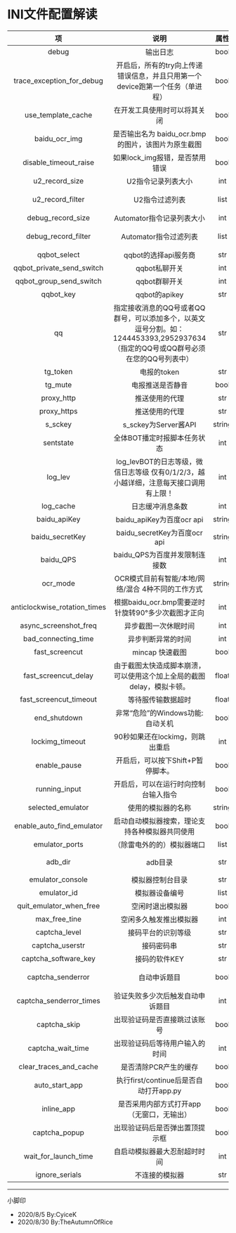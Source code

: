 # INI文件配置解读

|              项              |                             说明                             |  属性  |   备注   |       例        |
| :--------------------------: | :----------------------------------------------------------: | :----: | :------: | :-------------: |
|            debug             |                           输出日志                           |  bool  |          |      False      |
|  trace_exception_for_debug   | 开启后，所有的try向上传递错误信息，并且只用第一个device跑第一个任务（单进程） |  bool  |          |      False      |
|      use_template_cache      |                 在开发工具使用时可以将其关闭                 |  bool  |          |      True       |
|        baidu_ocr_img         |      是否输出名为 baidu_ocr.bmp的图片，该图片为原生截图      |  bool  |          |      False      |
|        disable_timeout_raise         |      如果lock_img报错，是否禁用错误      |  bool  |          |      False      |
|u2_record_size|U2指令记录列表大小|int|20      ||
|u2_record_filter|U2指令过滤列表|list|列表中的指令不会被记录|[]      |
|debug_record_size|Automator指令记录列表大小|int|50      ||
|debug_record_filter|Automator指令过滤列表|list|列表中的指令不会被记录|['_lock_img','_move_check']      |
| qqbot_select | qqbot的选择api服务商 | str | CoolPush/Qmsgnike | CoolPush |
| qqbot_private_send_switch | qqbot私聊开关 | int | 0关 1开 | 0 |
| qqbot_group_send_switch | qqbot群聊开关 | int | 0关 1开 | 0 |
| qqbot_key | qqbot的apikey | str | | SCU6390~94d830b |
| qq | 指定接收消息的QQ号或者QQ群号，可以添加多个，以英文逗号分割。如：1244453393,2952937634（指定的QQ号或QQ群号必须在您的QQ号列表中） | str | 这个Qmsgnike才会用到 | 1244453393,2952937634 |
| tg_token | 电报的token | str | 具体看说明文件 | SCU6390~94d830b |
| tg_mute | 电报推送是否静音 | bool |  | Flase |
| proxy_http|推送使用的代理|str|||
| proxy_https|推送使用的代理|str|||
|           s_sckey            |                     s_sckey为Server酱API                     | string |          | SCU6390~94d830b |
|         sentstate          |                 全体BOT播定时报脚本任务状态                 |  int   | 单位分钟 |        5        |
|           log_lev            | log_levBOT的日志等级，微信日志等级 仅有0/1/2/3，越小越详细，注意每天接口调用有上限！ |  int   |          |        1        |
|          log_cache           |                       日志缓冲消息条数                       |  int   |          |        3        |
|         baidu_apiKey         |                  baidu_apiKey为百度ocr api                   | string |          | SCU6390~94d830b |
|       baidu_secretKey        |                 baidu_secretKey为百度ocr api                 | string |          | SCU6390~94d830b |
| baidu_QPS | baidu_QPS为百度并发限制连接数 | int | | 2 |
| ocr_mode | OCR模式目前有智能/本地/网络/混合 4种不同的工作方式 | string | | 混合 |
| anticlockwise_rotation_times |      根据baidu_ocr.bmp需要逆时针旋转90°多少次截图才正向      |  int   |          |        1        |
|    async_screenshot_freq     |                     异步截图一次休眠时间                     |  int   |          |        5        |
|     bad_connecting_time      |                      异步判断异常的时间                      |  int   |          |       30        |
|        fast_screencut        |                       mincap 快速截图                        |  bool  |          |      True       |
|     fast_screencut_delay     | 由于截图太快造成脚本崩溃，可以使用这个加上全局的截图delay，模拟卡顿。 | float  |          |       0.5       |
|    fast_screencut_timeout    |                      等待服传输数据超时                      | float  |          |       10        |
|         end_shutdown         |                   非常“危险”的Windows功能:自动关机           |  bool  |          |      True       |
|       lockimg_timeout        |               90秒如果还在lockimg，则跳出重启                |  int   |          |       90        |
|         enable_pause         |              开启后，可以按下Shift+P暂停脚本。                |  bool  |          |     True       |
|       running_input          |           开启后，可以在运行时向控制台输入指令                   |  bool |          |      True  |
|selected_emulator|使用的模拟器的名称|string||雷电|
|enable_auto_find_emulator|启动自动模拟器搜索，理论支持各种模拟器共同使用|bool|建议关闭|False|
|emulator_ports|（除雷电外的的）模拟器端口|list|雷电可以不写|[]|
|adb_dir|adb目录|str|可以使用脚本自带adb|adb|
|emulator_console|模拟器控制台目录|str|目前仅支持雷电|F:\XuanZhi\LDPlayer\ldconsole.exe|
|emulator_id|模拟器设备编号|list|目前只支持雷电|[0,1]|
|quit_emulator_when_free|空闲时退出模拟器|bool||True|
|max_free_tine|空闲多久触发推出模拟器|int|单位：秒|120|
|captcha_level|接码平台的识别等级|str|特速双倍扣分哦|小速/特速|
|captcha_userstr|接码密码串|str||10001\|QASWC~G3A9|
|captcha_software_key|接码的软件KEY|str||1001\|4A96~F0EA|
|captcha_senderror|                         自动申诉题目                         |bool|成功返回分值，失败扣除双倍|True|
|captcha_senderror_times| 验证失败多少次后触发自动申诉题目 |int||2|
|captcha_skip|出现验证码是否直接跳过该账号|bool||True|
|captcha_wait_time|出现验证码后等待用户输入的时间|int||60|
|clear_traces_and_cache|是否清除PCR产生的缓存|bool||True|
|auto_start_app|执行first/continue后是否自动打开app.py|bool||True|
|inline_app|是否采用内部方式打开app（无窗口，无输出）|bool||True|
|captcha_popup|出现验证码后是否弹出置顶提示框|bool||True|
|wait_for_launch_time|自启动模拟器最大忍耐超时时间|int||600|
|ignore_serials|不连接的模拟器|str||["emulator-5554"]|

------

小脚印

- 2020/8/5 By:CyiceK
- 2020/8/30 By:TheAutumnOfRice